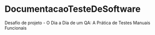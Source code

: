# DocumentacaoTesteDeSoftware
Desafio de projeto - O Dia a Dia de um QA: A Prática de Testes Manuais Funcionais
